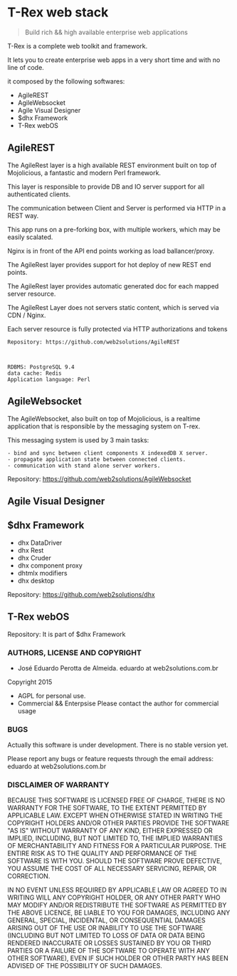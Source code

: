 # T-Rex web stack

> Build rich && high available enterprise web applications

T-Rex is a complete web toolkit and framework.

It lets you to create enterprise web apps in a very short time and with no line of code.

it composed by the following softwares:

 - AgileREST
 - AgileWebsocket
 - Agile Visual Designer
 - $dhx Framework
 - T-Rex webOS

## AgileREST

The AgileRest layer is a high available REST environment built on top of Mojolicious, 
a fantastic and modern Perl framework.

This layer is responsible to provide DB and IO server support for all authenticated clients.

The communication between Client and Server is performed via HTTP in a REST way.
 
This app runs on a pre-forking box, with multiple workers, which may be easily scalated.
 
Nginx is in front of the API end points working as load ballancer/proxy.
 
The AgileRest layer provides support for hot deploy of new REST end points.
 
The AgileRest layer provides automatic generated doc for each mapped server resource.
 
The AgileRest Layer does not servers static content, which is served via CDN / Nginx.
 
Each server resource is fully protected via HTTP authorizations and tokens


	Repository: https://github.com/web2solutions/AgileREST



	RDBMS: PostgreSQL 9.4
	data cache: Redis
	Application language: Perl


## AgileWebsocket

The AgileWebsocket, also built on top of Mojolicious, is a realtime application that is responsible by the messaging system on T-rex.

This messaging system is used by 3 main tasks:

	- bind and sync between client components X indexedDB X server.
	- propagate application state between connected clients.
	- communication with stand alone server workers.

Repository: https://github.com/web2solutions/AgileWebsocket

## Agile Visual Designer


## $dhx Framework

 - dhx DataDriver
 - dhx Rest
 - dhx Cruder
 - dhx component proxy
 - dhtmlx modifiers
 - dhx desktop


Repository: https://github.com/web2solutions/dhx

## T-Rex webOS

Repository: It is part of $dhx Framework

### AUTHORS, LICENSE AND COPYRIGHT

 - José Eduardo Perotta de Almeida. eduardo at web2solutions.com.br

  Copyright 2015 

- AGPL for personal use.
- Commercial && Enterpsise 
	Please contact the author for commercial usage



### BUGS

Actually this software is under development. There is no stable version yet.

Please report any bugs or feature requests through the email address: eduardo at web2solutions.com.br

### DISCLAIMER OF WARRANTY

BECAUSE THIS SOFTWARE IS LICENSED FREE OF CHARGE, THERE IS NO WARRANTY FOR THE SOFTWARE, TO THE EXTENT PERMITTED BY APPLICABLE LAW. EXCEPT WHEN OTHERWISE STATED IN WRITING THE COPYRIGHT HOLDERS AND/OR OTHER PARTIES PROVIDE THE SOFTWARE "AS IS" WITHOUT WARRANTY OF ANY KIND, EITHER EXPRESSED OR IMPLIED, INCLUDING, BUT NOT LIMITED TO, THE IMPLIED WARRANTIES OF MERCHANTABILITY AND FITNESS FOR A PARTICULAR PURPOSE. THE ENTIRE RISK AS TO THE QUALITY AND PERFORMANCE OF THE SOFTWARE IS WITH YOU. SHOULD THE SOFTWARE PROVE DEFECTIVE, YOU ASSUME THE COST OF ALL NECESSARY SERVICING, REPAIR, OR CORRECTION.

IN NO EVENT UNLESS REQUIRED BY APPLICABLE LAW OR AGREED TO IN WRITING WILL ANY COPYRIGHT HOLDER, OR ANY OTHER PARTY WHO MAY MODIFY AND/OR REDISTRIBUTE THE SOFTWARE AS PERMITTED BY THE ABOVE LICENCE, BE LIABLE TO YOU FOR DAMAGES, INCLUDING ANY GENERAL, SPECIAL, INCIDENTAL, OR CONSEQUENTIAL DAMAGES ARISING OUT OF THE USE OR INABILITY TO USE THE SOFTWARE (INCLUDING BUT NOT LIMITED TO LOSS OF DATA OR DATA BEING RENDERED INACCURATE OR LOSSES SUSTAINED BY YOU OR THIRD PARTIES OR A FAILURE OF THE SOFTWARE TO OPERATE WITH ANY OTHER SOFTWARE), EVEN IF SUCH HOLDER OR OTHER PARTY HAS BEEN ADVISED OF THE POSSIBILITY OF SUCH DAMAGES.

